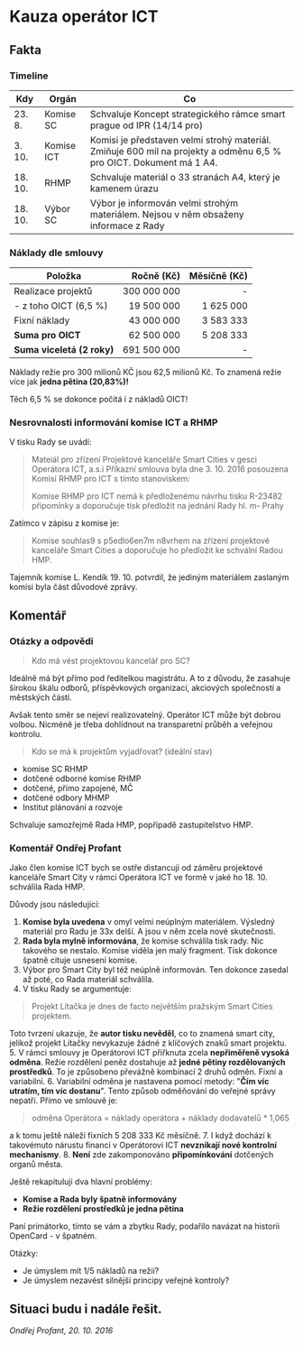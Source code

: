 # Kauza operátor ICT

## Fakta

### Timeline

| Kdy     | Orgán      | Co                                                                    |
|---------|------------|-----------------------------------------------------------------------|
| 23.  8. | Komise SC  | Schvaluje Koncept strategického rámce smart prague od IPR (14/14 pro) |
|  3. 10. | Komise ICT | Komisi je představen velmi strohý materiál. Zmiňuje 600 mil na projekty a odměnu 6,5 % pro OICT. Dokument má 1 A4. |
| 18. 10. | RHMP       | Schvaluje materiál o 33 stranách A4, který je kamenem úrazu           |
| 18. 10. | Výbor SC   | Výbor je informován velmi strohým materiálem. Nejsou v něm obsaženy informace z Rady |

### Náklady dle smlouvy

| Položka                        | Ročně (Kč)   | Měsíčně (Kč) |
|--------------------------------|-------------:|-------------:|
| Realizace projektů             | 300 000 000  |            - |
| - z toho OICT (6,5 %)          |  19 500 000  |    1 625 000 |
| Fixní náklady                  |  43 000 000  |    3 583 333 |
| **Suma pro OICT**              |  62 500 000  |    5 208 333 |
| **Suma viceletá (2 roky)**     | 691 500 000  |            - |

Náklady režie pro 300 milionů KČ jsou 62,5 milionů Kč.
To znamená režie více jak **jedna pětina (20,83%)!**

Těch 6,5 % se dokonce počítá i z nákladů OICT!

### Nesrovnalosti informování komise ICT a RHMP

V tisku Rady se uvádí:

> Mateiál pro zřízení Projektové kanceláře Smart Cities v gesci Operátora ICT, a.s.i Příkazní smlouva byla dne 3. 10. 2016 posouzena Komisí RHMP pro ICT s tímto stanoviskem:
>
> Komise RHMP pro ICT nemá k předloženému návrhu tisku R-23482 připomínky a doporučuje tisk předložit na jednání Rady hl. m- Prahy

Zatímco v zápisu z komise je:

> Komise souhlas9 s p5edlo6en7m n8vrhem na zřízení projektové kanceláře Smart Cities a doporučuje ho předložit ke schvální Radou HMP.

Tajemník komise L. Kendík 19. 10. potvrdil, že jediným materiálem zaslaným komisi byla část důvodové zprávy.

## Komentář

### Otázky a odpovědi

> Kdo má vést projektovou kancelář pro SC?

Ideálně má být přímo pod ředitelkou magistrátu. A to z důvodu, že zasahuje širokou škálu odborů, příspěvkových organizací, akciových společností a městských částí.

Avšak tento směr se nejeví realizovatelný. Operátor ICT může být dobrou volbou. Nicméně je třeba dohlídnout na transparetní průběh a veřejnou kontrolu.

> Kdo se má k projektům vyjadřovat? (ideální stav)

- komise SC RHMP
- dotčené odborné komise RHMP
- dotčené, přímo zapojené, MČ
- dotčené odbory MHMP
- Institut plánování a rozvoje

Schvaluje samozřejmě Rada HMP, popřípadě zastupitelstvo HMP.

### Komentář Ondřej Profant

Jako člen komise ICT bych se ostře distancuji od záměru projektové kanceláře Smart City v rámci Operátora ICT
 ve formě v jaké ho 18. 10. schválila Rada HMP.

Důvody jsou následující:

1. **Komise byla uvedena** v omyl velmi neúplným materiálem. Výsledný materiál pro Radu je 33x delší. A jsou v něm zcela nové skutečnosti.
2. **Rada byla mylně informována**, že komise schválila tisk rady. Nic takového se nestalo. Komise viděla jen malý fragment. Tisk dokonce špatně cituje usnesení komise.
3. Výbor pro Smart City byl též neúplně informován. Ten dokonce zasedal až poté, co Rada materiál schválila.
4. V tisku Rady se argumentuje:  

  > Projekt Lítačka je dnes de facto největším pražským Smart Cities projektem.

  Toto tvrzení ukazuje, že **autor tisku nevěděl**, co to znamená smart city, jelikož projekt Lítačky nevykazuje žádné z klíčových znaků smart projektu.
5. V rámci smlouvy je Operátorovi ICT přiřknuta zcela **nepřiměřeně vysoká odměna**. Režie rozdělení peněz dostahuje až **jedné pětiny rozdělovaných prostředků**. To je způsobeno převážně kombinací 2 druhů odměn. Fixní a variabilní.
6. Variabilní odměna je nastavena pomocí metody: "**Čím víc utratím, tím víc dostanu**". Tento způsob odměňování do veřejné správy nepatří. Přímo ve smlouvě je:
  > odměna Operátora = náklady operátora + náklady dodavatelů * 1,065

  a k tomu ještě náleží fixních 5 208 333 Kč měsíčně.
7. I když dochází k takovémuto nárustu financí v Operátorovi ICT **nevznikají nové kontrolní mechanismy**.
8. **Není** zde zakomponováno **připomínkování** dotčených organů města.

Ještě rekapituluji dva hlavní problémy:

- **Komise a Rada byly špatně informovány**
- **Režie rozdělení prostředků je jedna pětina**

Paní primátorko, tímto se vám a zbytku Rady, podařilo navázat na historii OpenCard - v špatném.

Otázky:

- Je úmyslem mít 1/5 nákladů na režii?
- Je úmyslem nezavést silnější principy veřejné kontroly?

Situaci budu i nadále řešit.
- 


*Ondřej Profant, 20. 10. 2016*
